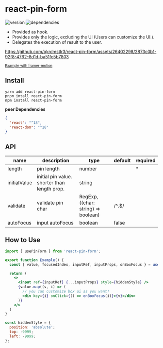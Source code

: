 # react-pin-form

![version](https://img.shields.io/npm/v/react-pin-form)
![dependencies](https://img.shields.io/badge/dependencies-none-success)

- Provided as hook.
- Provides only the logic, excluding the UI (Users can customize the UI.).
- Delegates the execution of result to the user.

https://github.com/qkrdmstlr3/react-pin-form/assets/26402298/2873c0b1-92f8-4762-8d1d-ba51fc5b7803

<sub><a href="https://github.com/qkrdmstlr3/react-pin-form/blob/main/src/stories/code/Example.tsx" target="_blank">Example with framer-motion</a></sub>

## Install

```
yarn add react-pin-form
pnpm intall react-pin-form
npm install react-pin-form
```

**peer Dependencies**

```json
{
  "react": "^18",
  "react-dom": "^18"
}
```

## API

| name         | description                                  | type                                | default | required |
| ------------ | -------------------------------------------- | ----------------------------------- | ------- | -------- |
| length       | pin length                                   | number                              |         | \*       |
| initialValue | initial pin value. shorter than length prop. | string                              |         |          |
| validate     | validate pin char                            | RegExp, ((char: string) => boolean) | /^.$/   |          |
| autoFocus    | input autoFocus                              | boolean                             | false   |          |

## How to Use

```jsx
import { usePinForm } from 'react-pin-form';

export function Example() {
  const { value, focusedIndex, inputRef, inputProps, onBoxFocus } = usePinForm({ length: 6, autoFocus: true });

  return (
    <>
      <input ref={inputRef} {...inputProps} style={hiddenStyle} />
      {value.map((v, i) => (
        // you can customize box ui as you want!
        <div key={i} onClick={() => onBoxFocus(i)}>{v}</div>
      )}
    </>
  )
}

const hiddenStyle = {
  position: 'absolute';
  top: -9999;
  left: -9999;
};
```
